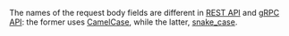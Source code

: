 The names of the request body fields are different in [REST API](../../search-api/api-ref/) and [gRPC API](../../search-api/api-ref/grpc/): the former uses [CamelCase](https://en.wikipedia.org/wiki/Camel_case), while the latter, [snake_case](https://en.wikipedia.org/wiki/Snake_case).